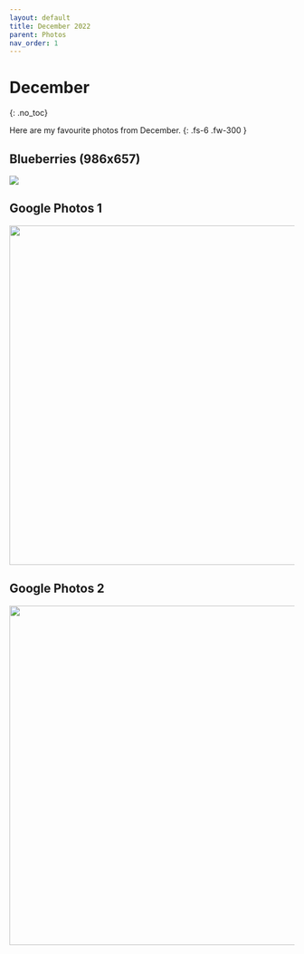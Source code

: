 ```yaml
---
layout: default
title: December 2022
parent: Photos
nav_order: 1
---
```


# December
{: .no_toc}

Here are my favourite photos from December.
{: .fs-6 .fw-300 }  

## Blueberries (986x657)
![](../../../msdn-lessons/sandbox/css-masonry/files/images/blueberries.jpg)

## Google Photos 1
<img src="https://lh3.googleusercontent.com/Fe6LXfJSZW9kx_Vludshf9Ia5LKX2uuvNx76VqYuwLq5NAvTIhiU-JIIIL7xspvUz2qpHf6iwRfNfRmjvaZOeXk2Tqdwul7yQfPpqYBMhSrRfLpzQcXw5wUWVmqjm-kf7MnkK7EPIQ" width=600px>

## Google Photos 2
<img src="https://lh3.googleusercontent.com/82iuyJZIgeUorsHNSVKvlu8EUv5kWoLerYFUUSjx_zycqsX6uFOLhzAO9-HkoWmsfLDhcaXVTit4BbTb95RahqwRChFwI3L5taU3nRfdxGKuB5g0g_rRdy59dv6vLdNxReKlKnB9Rw" width=600px>

